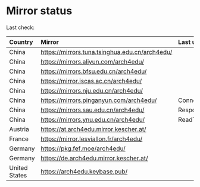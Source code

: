 <script src="./time.js"></script>
# Mirror status
Last check: <script type="text/javascript">localize(1669843141.7083352);</script>

|Country|Mirror|Last update|
|:------|:-----|:----------|
|China|https://mirrors.tuna.tsinghua.edu.cn/arch4edu/|<script type="text/javascript">localize(1669790316);</script>|
|China|https://mirrors.aliyun.com/arch4edu/|<script type="text/javascript">localize(1669790316);</script>|
|China|https://mirrors.bfsu.edu.cn/arch4edu/|<script type="text/javascript">localize(1669790316);</script>|
|China|https://mirror.iscas.ac.cn/arch4edu/|<script type="text/javascript">localize(1669790316);</script>|
|China|https://mirrors.nju.edu.cn/arch4edu/|<script type="text/javascript">localize(1669790316);</script>|
|China|https://mirrors.pinganyun.com/arch4edu/|ConnectTimeout|
|China|https://mirrors.sau.edu.cn/arch4edu/|Response 500|
|China|https://mirrors.ynu.edu.cn/arch4edu/|ReadTimeout|
|Austria|https://at.arch4edu.mirror.kescher.at/|<script type="text/javascript">localize(1669790316);</script>|
|France|https://mirror.lesviallon.fr/arch4edu/|<script type="text/javascript">localize(1669790316);</script>|
|Germany|https://pkg.fef.moe/arch4edu/|<script type="text/javascript">localize(1669790316);</script>|
|Germany|https://de.arch4edu.mirror.kescher.at/|<script type="text/javascript">localize(1669790316);</script>|
|United States|https://arch4edu.keybase.pub/|<script type="text/javascript">localize(1669790316);</script>|

<script src="./tablefilter/tablefilter.js"></script>
<script src="./table.js"></script>